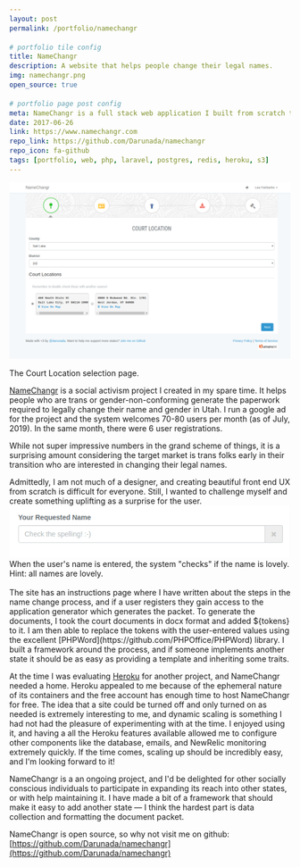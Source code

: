 ```yaml
---
layout: post
permalink: /portfolio/namechangr

# portfolio tile config
title: NameChangr
description: A website that helps people change their legal names.
img: namechangr.png
open_source: true

# portfolio page post config
meta: NameChangr is a full stack web application I built from scratch that helps generate documents for legal name changes.
date: 2017-06-26
link: https://www.namechangr.com
repo_link: https://github.com/Darunada/namechangr
repo_icon: fa-github
tags: [portfolio, web, php, laravel, postgres, redis, heroku, s3]
---
```


<img class="col three" src="/img/portfolio/namechangr/screen-shot.png" alt="NameChangr Pick a Court Location Page" 
            title="NameChangr Pick a Court Location Page"/>

<div class="col three caption">
	The Court Location selection page.
</div>

[NameChangr](https://www.namechangr.com) is a social activism project I created in my spare time. It helps people who are trans 
or gender-non-conforming generate the paperwork required to legally change their name and gender in Utah. 
I run a google ad for the project and the system welcomes 70-80 users per month (as of July, 2019). In the same month, there were 6 
user registrations.

While not super impressive numbers in the grand scheme of things, it is a surprising amount considering the target market
is trans folks early in their transition who are interested in changing their legal names.
  
<div class="col one">
    Admittedly, I am not much of a designer, and creating beautiful front end UX from scratch is difficult for everyone.  
    Still, I wanted to challenge myself and create something uplifting as a surprise for the user.
</div>
<img class="col two right" src="/img/portfolio/namechangr/lovely-name.gif" alt="Your name is lovely." title="Your name is lovely."/>
<div class="col two right caption">
	When the user's name is entered, the system "checks" if the name is lovely.  <br/>Hint: all names are lovely.
</div> 
<div class="clearfix"></div>

<br/>
The site has an instructions page where I have written about the steps in the name change process, and if a user registers 
they gain access to the application generator which generates the packet.  To generate the documents, 
I took the court documents in docx format and added ${tokens} to it.  I am then able to replace the tokens with the 
user-entered values using the excellent [PHPWord](https://github.com/PHPOffice/PHPWord) library.  I built a framework 
around the process, and if someone implements another state it should be as easy as providing a template and inheriting some traits.

At the time I was evaluating [Heroku](https://heroku.com) for another project, and NameChangr needed a home.  Heroku appealed to me
because of the ephemeral nature of its containers and the free account has enough time to host NameChangr for free.  The idea 
that a site could be turned off and only turned on as needed is extremely interesting to me, and dynamic scaling is something
I had not had the pleasure of experimenting with at the time.  I enjoyed using it, and having a all the Heroku features available 
allowed me to configure other components like the database, emails, and NewRelic monitoring extremely quickly. 
If the time comes, scaling up should be incredibly easy, and I'm looking forward to it!

NameChangr is a an ongoing project, and I'd be delighted for other socially conscious individuals to participate
in expanding its reach into other states, or with help maintaining it.  I have made a bit of a framework that should make
it easy to add another state &mdash; I think the hardest part is data collection and formatting the document packet.

NameChangr is open source, so why not visit me on github: 
[https://github.com/Darunada/namechangr](https://github.com/Darunada/namechangr)

